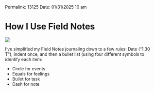 
Permalink: 13125
Date: 01/31/2025 10 am

# How I Use Field Notes

![](https://imgur.com/BWb7zRX.jpg)

I’ve simplified my Field Notes journaling down to a few rules: Date (“1.30 T”), indent once, and then a bullet list (using four different symbols to identify each item:

- Circle for events
- Equals for feelings
- Bullet for task
- Dash for note
